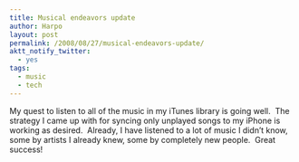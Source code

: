 ```yaml
---
title: Musical endeavors update
author: Harpo
layout: post
permalink: /2008/08/27/musical-endeavors-update/
aktt_notify_twitter:
  - yes
tags:
  - music
  - tech
---
```

My quest to listen to all of the music in my iTunes library is going well.  The strategy I came up with for syncing only unplayed songs to my iPhone is working as desired.  Already, I have listened to a lot of music I didn&#8217;t know, some by artists I already knew, some by completely new people.  Great success!